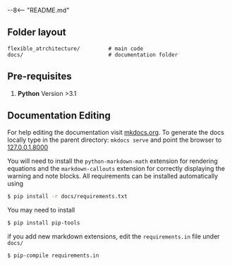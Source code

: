 


--8<-- "README.md"

## Folder layout

    flexible_atrchitecture/         # main code
    docs/                           # documentation folder

## Pre-requisites

1. **Python**
Version >3.1 

## Documentation Editing

For help editing the documentation visit [mkdocs.org](https://www.mkdocs.org). To generate the docs locally type in the parent directory: `mkdocs serve`
and point the browser to [127.0.0.1.8000](http://127.0.0.1:8000)

You will need to install the `python-markdown-math` extension for rendering equations and the `markdown-callouts` extension for correctly displaying the warning and note blocks. All requirements can be installed automatically using

```bash
$ pip install -r docs/requirements.txt
```

You may need to install

```bash
$ pip install pip-tools
```

if you add new markdown extensions, edit the `requirements.in`  file under `docs/`

```bash
$ pip-compile requirements.in
```


